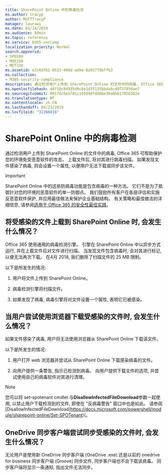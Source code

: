 ```yaml
---
title: SharePoint Online 中的病毒检测
ms.author: tracyp
author: MSFTTracyP
manager: laurawi
ms.date: 01/14/2019
ms.audience: Admin
ms.topic: reference
ms.service: O365-seccomp
localization_priority: Normal
search.appverid:
- SPO160
- MOE150
- MET150
ms.assetid: e3c6df61-8513-499d-ad8e-8a91770bff63
ms.collection:
- M365-security-compliance
description: 通过检测用户上传到 SharePoint Online 的文件中的病毒, Office 365 可帮助保护您的环境免受恶意软件的攻击。 上载文件后, 将对其进行病毒扫描。 如果发现文件感染了病毒, 则会设置一个属性, 以便用户无法下载或同步该文件。
ms.openlocfilehash: d4f18c84935d9c6e1d3f135bbda6c40737956ae7
ms.sourcegitcommit: 0017dc6a5f81c165d9dfd88be39a6bb17856582e
ms.translationtype: MT
ms.contentlocale: zh-CN
ms.lasthandoff: 04/23/2019
ms.locfileid: "32266818"
---
```

# <a name="virus-detection-in-sharepoint-online"></a>SharePoint Online 中的病毒检测

通过检测用户上传到 SharePoint Online 的文件中的病毒, Office 365 可帮助保护您的环境免受恶意软件的攻击。 上载文件后, 将对其进行病毒扫描。 如果发现文件感染了病毒, 则会设置一个属性, 以便用户无法下载或同步该文件。
  
> [!IMPORTANT]
> SharePoint Online 中的这些防病毒功能是包含病毒的一种方法。 它们不是为了抵御针对您的环境的恶意软件的单一防御点。 我们鼓励所有客户在各层评估和实施反恶意软件保护, 并应用最佳做法来保护企业基础结构。 有关策略和最佳做法的详细信息, 请参阅[适用于 Office 365 的安全性最佳实践](security-best-practices.md)。 
  
## <a name="what-happens-when-an-infected-file-is-uploaded-to-sharepoint-online"></a>将受感染的文件上载到 SharePoint Online 时, 会发生什么情况？

Office 365 使用通用的病毒检测引擎。 引擎在 SharePoint Online 中以异步方式运行, 并在上载文件后对文件进行扫描。 当发现文件包含病毒时, 会对其进行标记, 以便无法再次下载。 在4月 2018, 我们删除了扫描文件的 25 MB 限制。
  
以下是所发生的情况:
  
1. 用户将文件上传到 SharePoint Online。
    
2. 病毒检测引擎将扫描文件。
    
3. 如果发现了病毒, 病毒引擎将对文件设置一个属性, 表明它已被感染。
    
## <a name="what-happens-when-a-user-tries-to-download-an-infected-file-by-using-the-browser"></a>当用户尝试使用浏览器下载受感染的文件时, 会发生什么情况？

如果文件感染了病毒, 用户将无法使用浏览器从 SharePoint Online 下载该文件。
  
以下是所发生的情况:
  
1. 用户打开 web 浏览器并尝试从 SharePoint Online 下载感染病毒的文件。
    
2. 向用户提供一条警告, 指示已检测到病毒。 向用户提供下载文件的选项, 并尝试使用自己的病毒软件对其进行清理。

> [!NOTE]
> 您可以将 set-spotenant cmdlet 与**DisallowInfectedFileDownload**参数一起使用, 以禁止用户下载检测到的文件, 即使在 "反病毒警告" 窗口中也是如此。 请参阅 [DisallowInfectedFileDownload]https://docs.microsoft.com/powershell/module/sharepoint-online/Set-SPOTenant)(。
    
## <a name="what-happens-when-the-onedrive-sync-client-tries-to-sync-an-infected-file"></a>OneDrive 同步客户端尝试同步受感染的文件时, 会发生什么情况？

无论用户是使用新 OneDrive 同步客户端 (OneDrive .exe) 还是以前的 onedrive for business 同步客户端 (Groove) 同步文件, 同步客户端也不会下载该病毒。 同步客户端将显示一条通知, 指出文件无法同步。
  

